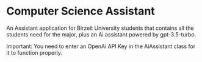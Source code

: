 # Computer Science Assistant
An Assistant application for Birzeit University students that contains all the students need for the major, plus an Ai assistant powered by gpt-3.5-turbo.


Important: You need to enter an OpenAi API Key in the AiAssistant class for it to function properly.
